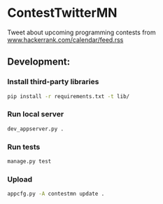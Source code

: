 # ContestTwitterMN
Tweet about upcoming programming contests from www.hackerrank.com/calendar/feed.rss

## Development:

### Install third-party libraries
```sh
pip install -r requirements.txt -t lib/
```

### Run local server
```sh
dev_appserver.py .
```

### Run tests
```sh
manage.py test
```

### Upload

```sh
appcfg.py -A contestmn update .
```
